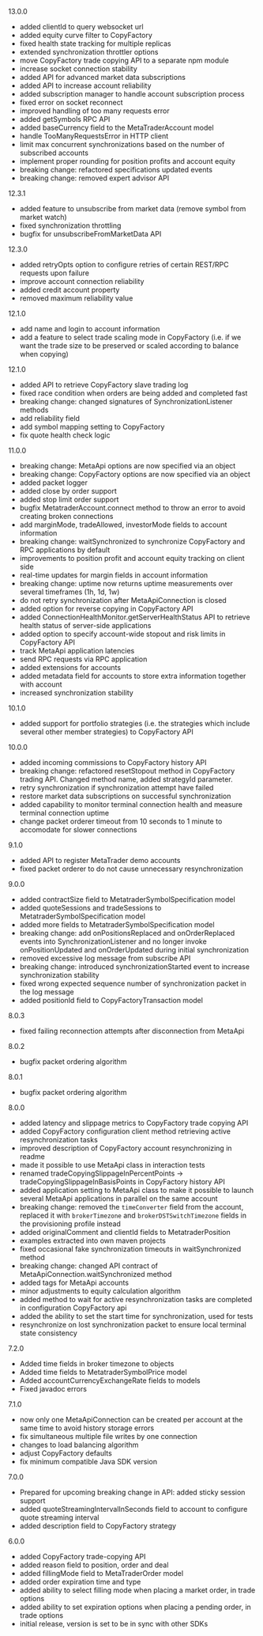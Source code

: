 13.0.0
  - added clientId to query websocket url
  - added equity curve filter to CopyFactory
  - fixed health state tracking for multiple replicas
  - extended synchronization throttler options
  - move CopyFactory trade copying API to a separate npm module
  - increase socket connection stability
  - added API for advanced market data subscriptions
  - added API to increase account reliability
  - added subscription manager to handle account subscription process
  - fixed error on socket reconnect
  - improved handling of too many requests error
  - added getSymbols RPC API
  - added baseCurrency field to the MetaTraderAccount model
  - handle TooManyRequestsError in HTTP client
  - limit max concurrent synchronizations based on the number of subscribed accounts
  - implement proper rounding for position profits and account equity
  - breaking change: refactored specifications updated events
  - breaking change: removed expert advisor API

12.3.1
  - added feature to unsubscribe from market data (remove symbol from market watch)
  - fixed synchronization throttling
  - bugfix for unsubscribeFromMarketData API

12.3.0
  - added retryOpts option to configure retries of certain REST/RPC requests upon failure
  - improve account connection reliability
  - added credit account property
  - removed maximum reliability value

12.1.0
  - add name and login to account information
  - add a feature to select trade scaling mode in CopyFactory (i.e. if we want the trade size to be preserved or scaled according to balance when copying)

12.1.0
  - added API to retrieve CopyFactory slave trading log
  - fixed race condition when orders are being added and completed fast
  - breaking change: changed signatures of SynchronizationListener methods
  - add reliability field
  - add symbol mapping setting to CopyFactory
  - fix quote health check logic

11.0.0
  - breaking change: MetaApi options are now specified via an object
  - breaking change: CopyFactory options are now specified via an object
  - added packet logger
  - added close by order support
  - added stop limit order support
  - bugfix MetatraderAccount.connect method to throw an error to avoid creating broken connections
  - add marginMode, tradeAllowed, investorMode fields to account information
  - breaking change: waitSynchronized to synchronize CopyFactory and RPC applications by default
  - improvements to position profit and account equity tracking on client side
  - real-time updates for margin fields in account information
  - breaking change: uptime now returns uptime measurements over several timeframes (1h, 1d, 1w)
  - do not retry synchronization after MetaApiConnection is closed
  - added option for reverse copying in CopyFactory API
  - added ConnectionHealthMonitor.getServerHealthStatus API to retrieve health status of server-side applications
  - added option to specify account-wide stopout and risk limits in CopyFactory API
  - track MetaApi application latencies
  - send RPC requests via RPC application
  - added extensions for accounts
  - added metadata field for accounts to store extra information together with account
  - increased synchronization stability

10.1.0
  - added support for portfolio strategies (i.e. the strategies which include several other member strategies) to CopyFactory API

10.0.0
  - added incoming commissions to CopyFactory history API
  - breaking change: refactored resetStopout method in CopyFactory trading API. Changed method name, added strategyId parameter.
  - retry synchronization if synchronization attempt have failed
  - restore market data subscriptions on successful synchronization
  - added capability to monitor terminal connection health and measure terminal connection uptime
  - change packet orderer timeout from 10 seconds to 1 minute to accomodate for slower connections

9.1.0
  - added API to register MetaTrader demo accounts
  - fixed packet orderer to do not cause unnecessary resynchronization

9.0.0
  - added contractSize field to MetatraderSymbolSpecification model
  - added quoteSessions and tradeSessions to MetatraderSymbolSpecification model
  - added more fields to MetatraderSymbolSpecification model
  - breaking change: add onPositionsReplaced and onOrderReplaced events into SynchronizationListener and no longer invoke onPositionUpdated and onOrderUpdated during initial synchronization
  - removed excessive log message from subscribe API
  - breaking change: introduced synchronizationStarted event to increase synchronization stability
  - fixed wrong expected sequence number of synchronization packet in the log message
  - added positionId field to CopyFactoryTransaction model

8.0.3
  - fixed failing reconnection attempts after disconnection from MetaApi

8.0.2
  - bugfix packet ordering algorithm

8.0.1
  - bugfix packet ordering algorithm

8.0.0
  - added latency and slippage metrics to CopyFactory trade copying API
  - added CopyFactory configuration client method retrieving active resynchronization tasks
  - improved description of CopyFactory account resynchronizing in readme
  - made it possible to use MetaApi class in interaction tests
  - renamed tradeCopyingSlippageInPercentPoints -> tradeCopyingSlippageInBasisPoints in CopyFactory history API
  - added application setting to MetaApi class to make it possible to launch several MetaApi applications in parallel on the same account
  - breaking change: removed the `timeConverter` field from the account, replaced it with `brokerTimezone` and `brokerDSTSwitchTimezone` fields in the provisioning profile instead
  - added originalComment and clientId fields to MetatraderPosition
  - examples extracted into own maven projects
  - fixed occasional fake synchronization timeouts in waitSynchronized method
  - breaking change: changed API contract of MetaApiConnection.waitSynchronized method
  - added tags for MetaApi accounts
  - minor adjustments to equity calculation algorithm
  - added method to wait for active resynchronization tasks are completed in configuration CopyFactory api
  - added the ability to set the start time for synchronization, used for tests
  - resynchronize on lost synchronization packet to ensure local terminal state consistency

7.2.0
  - Added time fields in broker timezone to objects
  - Added time fields to MetatraderSymbolPrice model
  - Added accountCurrencyExchangeRate fields to models
  - Fixed javadoc errors

7.1.0
  - now only one MetaApiConnection can be created per account at the same time to avoid history storage errors
  - fix simultaneous multiple file writes by one connection
  - сhanges to load balancing algorithm
  - adjust CopyFactory defaults
  - fix minimum compatible Java SDK version

7.0.0
  - Prepared for upcoming breaking change in API: added sticky session support
  - added quoteStreamingIntervalInSeconds field to account to configure quote streaming interval
  - added description field to CopyFactory strategy

6.0.0
  - added CopyFactory trade-copying API
  - added reason field to position, order and deal
  - added fillingMode field to MetaTraderOrder model
  - added order expiration time and type
  - added ability to select filling mode when placing a market order, in trade options
  - added ability to set expiration options when placing a pending order, in trade options
  - initial release, version is set to be in sync with other SDKs